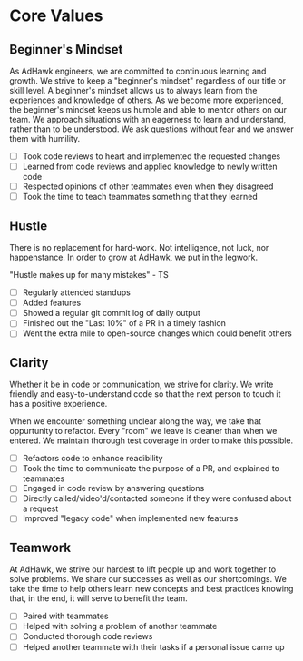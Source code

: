 # Core Values

## Beginner's Mindset

As AdHawk engineers, we are committed to continuous learning and growth. We
strive to keep a "beginner's mindset" regardless of our title or skill level. A
beginner's mindset allows us to always learn from the experiences and knowledge
of others. As we become more experienced, the beginner's mindset keeps us
humble and able to mentor others on our team. We approach situations with an
eagerness to learn and understand, rather than to be understood. We ask questions
without fear and we answer them with humility.

- [ ] Took code reviews to heart and implemented the requested changes
- [ ] Learned from code reviews and applied knowledge to newly written code
- [ ] Respected opinions of other teammates even when they disagreed
- [ ] Took the time to teach teammates something that they learned

## Hustle

There is no replacement for hard-work. Not intelligence, not luck, nor
happenstance. In order to grow at AdHawk, we put in the legwork.

"Hustle makes up for many mistakes" - TS

- [ ] Regularly attended standups
- [ ] Added features
- [ ] Showed a regular git commit log of daily output
- [ ] Finished out the "Last 10%" of a PR in a timely fashion
- [ ] Went the extra mile to open-source changes which could benefit others

## Clarity

Whether it be in code or communication, we strive for clarity. We write
friendly and easy-to-understand code so that the next person to touch it has a
positive experience.

When we encounter something unclear along the way, we take that oppurtunity to
refactor. Every "room" we leave is cleaner than when we entered. We maintain
thorough test coverage in order to make this possible.

- [ ] Refactors code to enhance readibility
- [ ] Took the time to communicate the purpose of a PR, and explained to teammates
- [ ] Engaged in code review by answering questions
- [ ] Directly called/video'd/contacted someone if they were confused about a request
- [ ] Improved "legacy code" when implemented new features

## Teamwork

At AdHawk, we strive our hardest to lift people up and work together to solve
problems. We share our successes as well as our shortcomings. We take the time
to help others learn new concepts and best practices knowing that, in the end,
it will serve to benefit the team.

- [ ] Paired with teammates
- [ ] Helped with solving a problem of another teammate
- [ ] Conducted thorough code reviews
- [ ] Helped another teammate with their tasks if a personal issue came up
